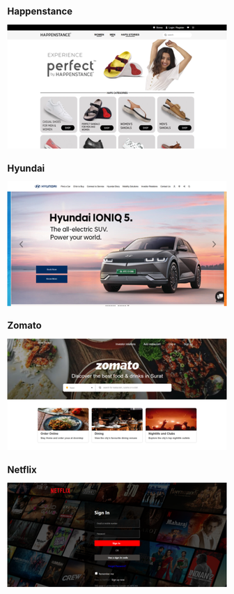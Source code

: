 <h2>Happenstance</h2>

<a href="https://melodic-mermaid-2fb2c2.netlify.app/"> <img src="happenstance-dis.png"> </a>


<h2>Hyundai</h2>

<a href="https://earnest-moxie-46344d.netlify.app/"> <img src="hyundai-dis.png"> </a>

<h2>Zomato</h2>

<a href="https://elegant-duckanoo-5f234d.netlify.app/"> <img src="zomato.png"> </a>

<h2>Netflix</h2>

<a href="https://capable-pika-d478f1.netlify.app/"> <img src="net.png"> </a>

